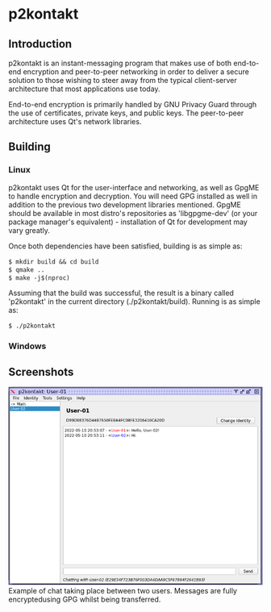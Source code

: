 # p2kontakt

## Introduction
p2kontakt is an instant-messaging program that makes use of both end-to-end encryption and peer-to-peer networking in order to deliver a secure solution to those wishing to steer away from the typical client-server architecture that most applications use today.

End-to-end encryption is primarily handled by GNU Privacy Guard through the use of certificates, private keys, and public keys. The peer-to-peer architecture uses Qt's network libraries.

## Building
### Linux
p2kontakt uses Qt for the user-interface and networking, as well as GpgME to handle encryption and decryption. You will need GPG installed as well in addition to the previous two development libraries mentioned. GpgME should be available in most distro's repositories as 'libgpgme-dev' (or your package manager's equivalent) - installation of Qt for development may vary greatly.

Once both dependencies have been satisfied, building is as simple as:
```
$ mkdir build && cd build
$ qmake ..
$ make -j$(nproc)
```

Assuming that the build was successful, the result is a binary called 'p2kontakt' in the current directory (./p2kontakt/build). Running is as simple as:

```
$ ./p2kontakt
```

### Windows

## Screenshots
![Chat Example](/images/chat-example.png)
Example of chat taking place between two users. Messages are fully encryptedusing GPG whilst being transferred.
